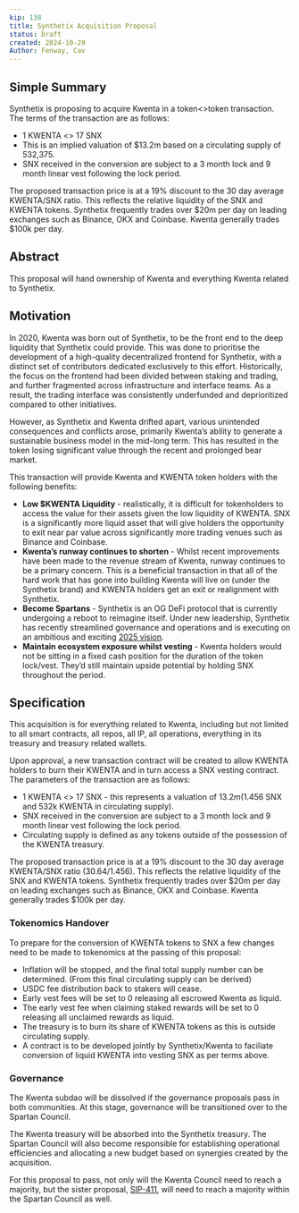 ```yaml
---
kip: 138
title: Synthetix Acquisition Proposal
status: Draft
created: 2024-10-29
Author: Fenway, Cav
---
```


## Simple Summary
Synthetix is proposing to acquire Kwenta in a token<>token transaction. The terms of the transaction are as follows:
- 1 KWENTA <> 17 SNX
- This is an implied valuation of $13.2m based on a circulating supply of 532,375.
- SNX received in the conversion are subject to a 3 month lock and 9 month linear vest following the lock period.

The proposed transaction price is at a 19% discount to the 30 day average KWENTA/SNX ratio. This reflects the relative liquidity of the SNX and KWENTA tokens. Synthetix frequently trades over $20m per day on leading exchanges such as Binance, OKX and Coinbase. Kwenta generally trades $100k per day. 

## Abstract
This proposal will hand ownership of Kwenta and everything Kwenta related to Synthetix. 

## Motivation
In 2020, Kwenta was born out of Synthetix, to be the front end to the deep liquidity that Synthetix could provide. This was done to prioritise the development of a high-quality decentralized frontend for Synthetix, with a distinct set of contributors dedicated exclusively to this effort. Historically, the focus on the frontend had been divided between staking and trading, and further fragmented across infrastructure and interface teams. As a result, the trading interface was consistently underfunded and deprioritized compared to other initiatives.

However, as Synthetix and Kwenta drifted apart, various unintended consequences and conflicts arose, primarily Kwenta’s ability to generate a sustainable business model in the mid-long term. This has resulted in the token losing significant value through the recent and prolonged bear market.

This transaction will provide Kwenta and KWENTA token holders with the following benefits:
- **Low $KWENTA Liquidity** - realistically, it is difficult for tokenholders to access the value for their assets given the low liquidity of KWENTA. SNX is a significantly more liquid asset that will give holders the opportunity to exit near par value across significantly more trading venues such as Binance and Coinbase.
- **Kwenta’s runway continues to shorten** - Whilst recent improvements have been made to the revenue stream of Kwenta, runway continues to be a primary concern. This is a beneficial transaction in that all of the hard work that has gone into building Kwenta will live on (under the Synthetix brand) and KWENTA holders get an exit or realignment with Synthetix.
- **Become Spartans** - Synthetix is an OG DeFi protocol that is currently undergoing a reboot to reimagine itself. Under new leadership, Synthetix has recently streamlined governance and operations and is executing on an ambitious and exciting [2025 vision](https://mirror.xyz/0xF0Ab6151b0705790378b4c3504918a85c5E39246/DEuFmBrXyjaxe7CFFhzrotdyZFsG9xnFpLd2t3TFAro).
- **Maintain ecosystem exposure whilst vesting** - Kwenta holders would not be sitting in a fixed cash position for the duration of the token lock/vest. They’d still maintain upside potential by holding SNX throughout the period. 

## Specification
This acquisition is for everything related to Kwenta, including but not limited to all smart contracts, all repos, all IP, all operations, everything in its treasury and treasury related wallets. 

Upon approval, a new transaction contract will be created to allow KWENTA holders to burn their KWENTA and in turn access a SNX vesting contract. The parameters of the transaction are as follows:
- 1 KWENTA <> 17 SNX - this represents a valuation of $13.2m ($1.456 SNX and 532k KWENTA in circulating supply).
- SNX received in the conversion are subject to a 3 month lock and 9 month linear vest following the lock period.
- Circulating supply is defined as any tokens outside of the possession of the KWENTA treasury.

The proposed transaction price is at a 19% discount to the 30 day average KWENTA/SNX ratio ($30.64/$1.456). This reflects the relative liquidity of the SNX and KWENTA tokens. Synthetix frequently trades over $20m per day on leading exchanges such as Binance, OKX and Coinbase. Kwenta generally trades $100k per day. 

### Tokenomics Handover

To prepare for the conversion of KWENTA tokens to SNX a few changes need to be made to tokenomics at the passing of this proposal:
- Inflation will be stopped, and the final total supply number can be determined. (From this final circulating supply can be derived)
- USDC fee distribution back to stakers will cease. 
- Early vest fees will be set to 0 releasing all escrowed Kwenta as liquid.
- The early vest fee when claiming staked rewards will be set to 0 releasing all unclaimed rewards as liquid.
- The treasury is to burn its share of KWENTA tokens as this is outside circulating supply.
- A contract is to be developed jointly by Synthetix/Kwenta to faciliate conversion of liquid KWENTA into vesting SNX as per terms above.

### Governance
The Kwenta subdao will be dissolved if the governance proposals pass in both communities. At this stage, governance will be transitioned over to the Spartan Council.

The Kwenta treasury will be absorbed into the Synthetix treasury. The Spartan Council will also become responsible for establishing operational efficiencies and allocating a new budget based on synergies created by the acquisition. 

For this proposal to pass, not only will the Kwenta Council need to reach a majority, but the sister proposal, [SIP-411](https://sips.synthetix.io/sips/sip-411/), will need to reach a majority within the Spartan Council as well. 
